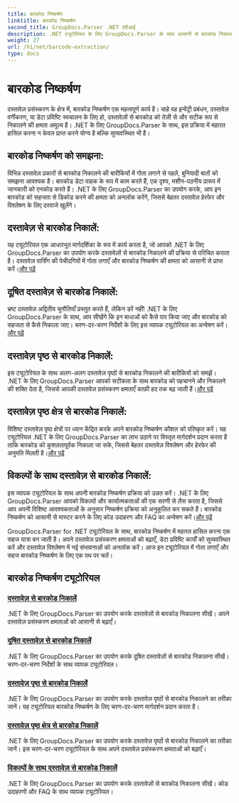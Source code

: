 ```yaml
---
title: बारकोड निष्कर्षण
linktitle: बारकोड निष्कर्षण
second_title: GroupDocs.Parser .NET एपीआई
description: .NET ट्यूटोरियल के लिए GroupDocs.Parser के साथ आसानी से बारकोड निकालना सीखें। अब अपने दस्तावेज़ प्रसंस्करण क्षमताओं को बढ़ाएँ!
weight: 27
url: /hi/net/barcode-extraction/
type: docs
---
```

# बारकोड निष्कर्षण


दस्तावेज़ प्रसंस्करण के क्षेत्र में, बारकोड निष्कर्षण एक महत्वपूर्ण कार्य है। चाहे वह इन्वेंट्री प्रबंधन, दस्तावेज़ वर्गीकरण, या डेटा प्रविष्टि स्वचालन के लिए हो, दस्तावेज़ों से बारकोड को तेज़ी से और सटीक रूप से निकालने की क्षमता अमूल्य है। .NET के लिए GroupDocs.Parser के साथ, इस प्रक्रिया में महारत हासिल करना न केवल प्राप्त करने योग्य है बल्कि सुव्यवस्थित भी है।

## बारकोड निष्कर्षण को समझना:

विभिन्न दस्तावेज़ प्रकारों से बारकोड निकालने की बारीकियों में गोता लगाने से पहले, बुनियादी बातों को समझना आवश्यक है। बारकोड डेटा वाहक के रूप में काम करते हैं, एक दृश्य, मशीन-पठनीय प्रारूप में जानकारी को एनकोड करते हैं। .NET के लिए GroupDocs.Parser का उपयोग करके, आप इन बारकोड को सहजता से डिकोड करने की क्षमता को अनलॉक करेंगे, जिससे बेहतर दस्तावेज़ हेरफेर और विश्लेषण के लिए दरवाजे खुलेंगे।

## दस्तावेज़ से बारकोड निकालें:
 यह ट्यूटोरियल एक आधारभूत मार्गदर्शिका के रूप में कार्य करता है, जो आपको .NET के लिए GroupDocs.Parser का उपयोग करके दस्तावेज़ों से बारकोड निकालने की प्रक्रिया से परिचित कराता है। दस्तावेज़ पार्सिंग की पेचीदगियों में गोता लगाएँ और बारकोड निष्कर्षण की क्षमता को आसानी से प्राप्त करें।[और पढ़ें](./extract-barcodes-from-document/)

## दूषित दस्तावेज़ से बारकोड निकालें:
भ्रष्ट दस्तावेज़ अद्वितीय चुनौतियाँ प्रस्तुत करते हैं, लेकिन डरें नहीं! .NET के लिए GroupDocs.Parser के साथ, आप सीखेंगे कि इन बाधाओं को कैसे पार किया जाए और बारकोड को सहजता से कैसे निकाला जाए। चरण-दर-चरण निर्देशों के लिए इस व्यापक ट्यूटोरियल का अन्वेषण करें।[और पढ़ें](./extract-barcodes-from-corrupted-document/)

## दस्तावेज़ पृष्ठ से बारकोड निकालें:
 इस ट्यूटोरियल के साथ अलग-अलग दस्तावेज़ पृष्ठों से बारकोड निकालने की बारीकियों को समझें। .NET के लिए GroupDocs.Parser आपको सटीकता के साथ बारकोड को पहचानने और निकालने की शक्ति देता है, जिससे आपकी दस्तावेज़ प्रसंस्करण क्षमताएँ काफ़ी हद तक बढ़ जाती हैं।[और पढ़ें](./extract-barcodes-from-document-page/)

## दस्तावेज़ पृष्ठ क्षेत्र से बारकोड निकालें:
 विशिष्ट दस्तावेज़ पृष्ठ क्षेत्रों पर ध्यान केंद्रित करके अपने बारकोड निष्कर्षण कौशल को परिष्कृत करें। यह ट्यूटोरियल .NET के लिए GroupDocs.Parser का लाभ उठाने पर विस्तृत मार्गदर्शन प्रदान करता है ताकि बारकोड को कुशलतापूर्वक निकाला जा सके, जिससे बेहतर दस्तावेज़ विश्लेषण और हेरफेर की अनुमति मिलती है।[और पढ़ें](./extract-barcodes-from-document-page-area/)

## विकल्पों के साथ दस्तावेज़ से बारकोड निकालें:
इस व्यापक ट्यूटोरियल के साथ अपनी बारकोड निष्कर्षण प्रक्रिया को उन्नत करें। .NET के लिए GroupDocs.Parser आपको विकल्पों और कार्यात्मकताओं की एक सरणी से लैस करता है, जिससे आप अपनी विशिष्ट आवश्यकताओं के अनुसार निष्कर्षण प्रक्रिया को अनुकूलित कर सकते हैं। बारकोड निष्कर्षण को आसानी से मास्टर करने के लिए कोड उदाहरण और FAQ का अन्वेषण करें।[और पढ़ें](./extract-barcodes-from-document-with-options/)

GroupDocs.Parser for .NET ट्यूटोरियल के साथ, बारकोड निष्कर्षण में महारत हासिल करना एक सहज यात्रा बन जाती है। अपने दस्तावेज़ प्रसंस्करण क्षमताओं को बढ़ाएँ, डेटा प्रविष्टि कार्यों को सुव्यवस्थित करें और दस्तावेज़ विश्लेषण में नई संभावनाओं को अनलॉक करें। आज इन ट्यूटोरियल में गोता लगाएँ और सहज बारकोड निष्कर्षण के लिए एक पथ पर चलें।
## बारकोड निष्कर्षण ट्यूटोरियल
### [दस्तावेज़ से बारकोड निकालें](./extract-barcodes-from-document/)
.NET के लिए GroupDocs.Parser का उपयोग करके दस्तावेज़ों से बारकोड निकालना सीखें। अपने दस्तावेज़ प्रसंस्करण क्षमताओं को आसानी से बढ़ाएँ।
### [दूषित दस्तावेज़ से बारकोड निकालें](./extract-barcodes-from-corrupted-document/)
.NET के लिए GroupDocs.Parser का उपयोग करके दूषित दस्तावेज़ों से बारकोड निकालना सीखें। चरण-दर-चरण निर्देशों के साथ व्यापक ट्यूटोरियल।
### [दस्तावेज़ पृष्ठ से बारकोड निकालें](./extract-barcodes-from-document-page/)
.NET के लिए GroupDocs.Parser का उपयोग करके दस्तावेज़ पृष्ठों से बारकोड निकालने का तरीका जानें। यह ट्यूटोरियल बारकोड निष्कर्षण के लिए चरण-दर-चरण मार्गदर्शन प्रदान करता है।
### [दस्तावेज़ पृष्ठ क्षेत्र से बारकोड निकालें](./extract-barcodes-from-document-page-area/)
.NET के लिए GroupDocs.Parser का उपयोग करके दस्तावेज़ पृष्ठों से बारकोड निकालने का तरीका जानें। इस चरण-दर-चरण ट्यूटोरियल के साथ अपने दस्तावेज़ प्रसंस्करण क्षमताओं को बढ़ाएँ।
### [विकल्पों के साथ दस्तावेज़ से बारकोड निकालें](./extract-barcodes-from-document-with-options/)
.NET के लिए GroupDocs.Parser का उपयोग करके दस्तावेज़ों से बारकोड निकालना सीखें। कोड उदाहरणों और FAQ के साथ व्यापक ट्यूटोरियल।